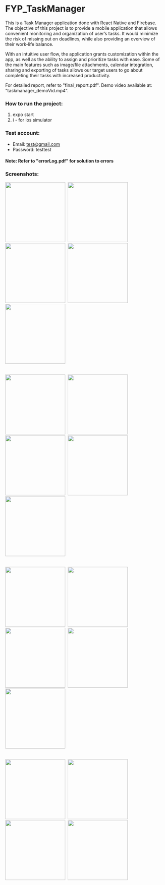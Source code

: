 # FYP_TaskManager
This is a Task Manager application done with React Native and Firebase. The objective of this project is to provide a mobile application that allows convenient monitoring and organization of user’s tasks. It would minimize the risk of missing out on deadlines, while also providing an overview of their work-life balance.

With an intuitive user flow, the application grants customization within the app, as well as the ability to assign and prioritize tasks with ease. Some of the main features such as image/file attachments, calendar integration, sharing and exporting of tasks allows our target users to go about completing their tasks with increased productivity.

For detailed report, refer to "final_report.pdf". Demo video available at: "taskmanager_demoVid.mp4".

### How to run the project:

1) expo start
2) i - for ios simulator

### Test account:
* Email: test@gmail.com
* Password: testtest

#### Note: Refer to "errorLog.pdf" for solution to errors

### Screenshots:
<kbd>
  <img src="https://user-images.githubusercontent.com/62084317/231962680-489547a4-d387-454d-a196-696df423d504.png" width="190">
  <img src="https://user-images.githubusercontent.com/62084317/231962689-5b118afc-52b8-4ebb-a4af-1be86170345c.png" width="190">
  <img src="https://user-images.githubusercontent.com/62084317/231963051-d1ce4f2d-c74f-4968-953a-a970e8202bf9.png" width="190">
  <img src="https://user-images.githubusercontent.com/62084317/231963060-f8a87bfa-eead-44c1-8aaf-fda21c67c96b.png" width="190">
  <img src="https://user-images.githubusercontent.com/62084317/231963070-fc98b163-0eb1-43a6-8f3a-4033b3ce2072.png" width="190">
</kbd>
<br><br><br>

<kbd>
  <img src="https://user-images.githubusercontent.com/62084317/231963501-31fe188c-36ae-4cb1-a6ba-3b45646b5aa1.png" width="190">
  <img src="https://user-images.githubusercontent.com/62084317/231963507-50aad72c-c7f0-4d0e-9309-f557185ba4b2.png" width="190">
  <img src="https://user-images.githubusercontent.com/62084317/231963519-cb494e2a-6280-4554-8b75-ec17708ec652.png" width="190">
  <img src="https://user-images.githubusercontent.com/62084317/231963524-7baa81f4-c2ab-4996-b209-43431b6e619b.png" width="190">
  <img src="https://user-images.githubusercontent.com/62084317/231963528-2ef38b81-5efc-4e82-b029-aa3b4d545265.png" width="190">
</kbd>
<br><br><br>

<kbd>
  <img src="https://user-images.githubusercontent.com/62084317/231963642-5f151960-2ef5-4d30-a607-f407d7e84373.png" width="190">
  <img src="https://user-images.githubusercontent.com/62084317/231963647-0c5fb849-afd1-4e15-acfe-fd952b87e88b.png" width="190">
  <img src="https://user-images.githubusercontent.com/62084317/231963658-8713955f-02e1-48d9-aefc-a3b4f44789e4.png" width="190">
  <img src="https://user-images.githubusercontent.com/62084317/231963667-10acf865-c214-4da4-9d3e-2d6616956da0.png" width="190">
  <img src="https://user-images.githubusercontent.com/62084317/231963674-863b578c-7698-47ab-80c8-7cb0d92bce1a.png" width="190">
</kbd>
<br><br><br>

<kbd>
  <img src="https://user-images.githubusercontent.com/62084317/231963813-ff9d7890-e0de-4e99-8f7e-041ed20102f9.png" width="190">
  <img src="https://user-images.githubusercontent.com/62084317/231963818-d07d6b0b-e357-432f-9c02-e50dc46a1c93.png" width="190">
  <img src="(https://user-images.githubusercontent.com/62084317/231963824-8333816c-6e6e-4fe2-8e53-c6dc361e2261.png" width="190">
  <img src="https://user-images.githubusercontent.com/62084317/231963831-91c8487c-205e-44b8-b80c-e9371e190e60.png" width="190">
</kbd>
<br><br><br>
